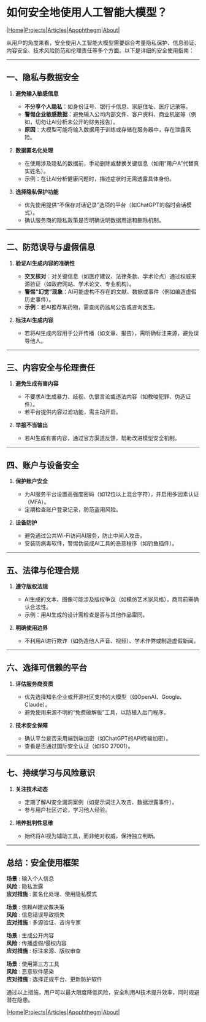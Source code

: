 # 如何安全地使用人工智能大模型？

|[Home](/README.md)|[Projects](/projects.md)|[Articles](/articles.md)|[Apophthegm](/apophthegm.md)|[About](/about.md)|

从用户的角度来看，安全使用人工智能大模型需要综合考量隐私保护、信息验证、内容安全、技术风险防范和伦理责任等多个方面。以下是详细的安全使用指南：

---

## **一、隐私与数据安全**
1. **避免输入敏感信息**  
   - **不分享个人隐私**：如身份证号、银行卡信息、家庭住址、医疗记录等。  
   - **警惕企业敏感数据**：避免输入公司内部文件、客户资料、商业机密等（例如，切勿让AI分析未公开的财务报告）。  
   - **原因**：大模型可能将输入数据用于训练或存储在服务器中，存在泄露风险。

2. **数据匿名化处理**  
   - 在使用涉及隐私的数据前，手动删除或替换关键信息（如用“用户A”代替真实姓名）。  
   - 示例：在让AI分析健康问题时，描述症状时无需透露具体身份。

3. **选择隐私保护功能**  
   - 优先使用提供“不保存对话记录”选项的平台（如ChatGPT的临时会话模式）。  
   - 确认服务商的隐私政策是否明确说明数据用途和删除机制。

---

## **二、防范误导与虚假信息**
1. **验证AI生成内容的准确性**  
   - **交叉核对**：对关键信息（如医疗建议、法律条款、学术论点）通过权威来源验证（如政府网站、学术论文、专业机构）。  
   - **警惕“幻觉”现象**：AI可能虚构不存在的文献、数据或事件（例如编造虚假历史事件）。  
   - **示例**：若AI推荐某药物，需查阅药监局公告或咨询医生。

2. **标注AI生成内容**  
   - 若将AI生成内容用于公开传播（如文章、报告），需明确标注来源，避免误导他人。

---

## **三、内容安全与伦理责任**
1. **避免生成有害内容**  
   - 不要求AI生成暴力、歧视、仇恨言论或违法内容（如教唆犯罪、伪造证件）。  
   - 若平台提供内容过滤功能，需主动开启。

2. **举报不当输出**  
   - 若AI生成有害内容，通过官方渠道反馈，帮助改进模型安全机制。

---

## **四、账户与设备安全**
1. **保护账户安全**  
   - 为AI服务平台设置高强度密码（如12位以上混合字符），并启用多因素认证（MFA）。  
   - 定期检查账户登录记录，防范盗用风险。

2. **设备防护**  
   - 避免通过公共Wi-Fi访问AI服务，防止中间人攻击。  
   - 安装防病毒软件，警惕伪装成AI工具的恶意程序（如钓鱼插件）。

---

## **五、法律与伦理合规**
1. **遵守版权法规**  
   - AI生成的文本、图像可能涉及版权争议（如模仿艺术家风格），商用前需确认合法性。  
   - 示例：用AI生成的设计需检查是否与其他作品雷同。

2. **明确使用边界**  
   - 不利用AI进行欺诈（如伪造他人声音、视频）、学术作弊或制造虚假新闻。

---

## **六、选择可信赖的平台**
1. **评估服务商资质**  
   - 优先选择知名企业或开源社区支持的大模型（如OpenAI、Google、Claude）。  
   - 避免使用来源不明的“免费破解版”工具，以防植入后门程序。

2. **技术安全保障**  
   - 确认平台是否采用端到端加密（如ChatGPT的API传输加密）。  
   - 查看是否通过国际安全认证（如ISO 27001）。

---

## **七、持续学习与风险意识**
1. **关注技术动态**  
   - 定期了解AI安全漏洞案例（如提示词注入攻击、数据泄露事件）。  
   - 参与用户社区讨论，学习他人经验。

2. **培养批判性思维**  
   - 始终将AI视为辅助工具，而非绝对权威，保持独立判断。

---

## **总结：安全使用框架**
**场景** : 输入个人信息   
**风险** : 隐私泄露  
**应对措施** : 匿名化处理、使用隐私模式   

**场景** : 依赖AI建议做决策  
**风险** : 信息错误导致损失  
**应对措施** : 多源验证、咨询专家   

**场景** : 生成公开内容  
**风险** : 传播虚假/侵权内容  
**应对措施** : 标注来源、版权审查  

**场景** : 使用第三方工具  
**风险** : 恶意软件感染  
**应对措施** : 选择正规平台、更新防护软件  

通过以上措施，用户可以最大限度降低风险，安全利用AI技术提升效率，同时规避潜在隐患。

|[Home](/README.md)|[Projects](/projects.md)|[Articles](/articles.md)|[Apophthegm](/apophthegm.md)|[About](/about.md)|
